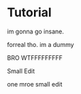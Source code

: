 # Tutorial


im gonna go insane.


forreal tho. im a dummy


BRO WTFFFFFFFFF


Small Edit

one mroe small edit 
